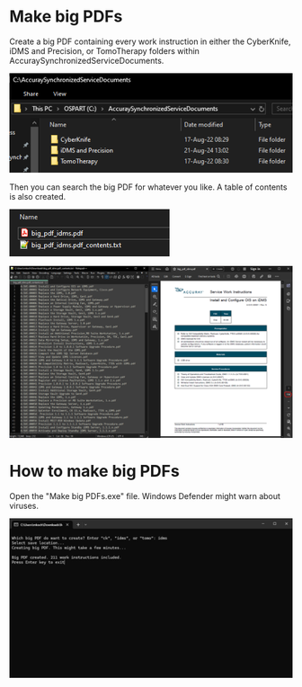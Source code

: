 # Make big PDFs

Create a big PDF containing every work instruction in either the CyberKnife, iDMS and Precision, or TomoTherapy folders within AccuraySynchronizedServiceDocuments.

![AccuraySynchronizedServiceDocuments](/images/sync_docs.png)

Then you can search the big PDF for whatever you like. A table of contents is also created.

![Explorer](/images/explorer.png)

![Output Files](/images/output_files.png)

# How to make big PDFs

Open the "Make big PDFs.exe" file. Windows Defender might warn about viruses.

![CLI](/images/command_line.png)